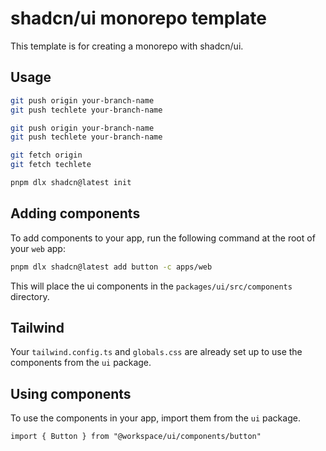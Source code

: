 # shadcn/ui monorepo template

This template is for creating a monorepo with shadcn/ui.

## Usage

```bash
git push origin your-branch-name
git push techlete your-branch-name

git push origin your-branch-name
git push techlete your-branch-name

git fetch origin
git fetch techlete
```

```bash
pnpm dlx shadcn@latest init
```

## Adding components

To add components to your app, run the following command at the root of your `web` app:

```bash
pnpm dlx shadcn@latest add button -c apps/web
```

This will place the ui components in the `packages/ui/src/components` directory.

## Tailwind

Your `tailwind.config.ts` and `globals.css` are already set up to use the components from the `ui` package.

## Using components

To use the components in your app, import them from the `ui` package.

```tsx
import { Button } from "@workspace/ui/components/button"
```
